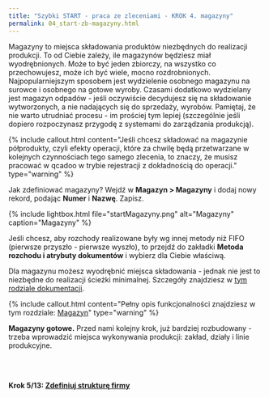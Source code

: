 ```yaml
---
title: "Szybki START - praca ze zleceniami - KROK 4. magazyny"
permalink: 04_start-zb-magazyny.html 
---
```


Magazyny to miejsca składowania produktów niezbędnych do realizacji produkcji. To od Ciebie zależy, ile magazynów będziesz miał wyodrębnionych. Może to być jeden zbiorczy, na wszystko co przechowujesz, może ich być wiele, mocno rozdrobnionych. Najpopularniejszym sposobem jest wydzielenie osobnego magazynu na surowce i osobnego na gotowe wyroby. Czasami dodatkowo wydzielany jest magazyn odpadów - jeśli oczywiście decydujesz się na składowanie wytworzonych, a nie nadających się do sprzedaży, wyrobów. Pamiętaj, że nie warto utrudniać procesu - im prościej tym lepiej (szczególnie jeśli dopiero rozpoczynasz przygodę z systemami do zarządzania produkcją).

{% include callout.html content="Jeśli chcesz składować na magazynie półprodukty, czyli efekty operacji, które za chwilę będą przetwarzane w kolejnych czynnościach tego samego zlecenia, to znaczy, że musisz pracować w qcadoo w trybie rejestracji z dokładnością do operacji." type="warning" %}

Jak zdefiniować magazyny? Wejdź w **Magazyn > Magazyny** i dodaj nowy rekord, podając **Numer** i **Nazwę**. Zapisz. 

{% include lightbox.html file="startMagazyny.png" alt="Magazyny" caption="Magazyny" %}

Jeśli chcesz, aby rozchody realizowane były wg innej metody niż FIFO (pierwsze przyszło - pierwsze wyszło), to przejdź do zakładki **Metoda rozchodu i atrybuty dokumentów** i wybierz dla Ciebie właściwą. 

Dla magazynu możesz wyodrębnić miejsca składowania - jednak nie jest to niezbędne do realizacji ścieżki minimalnej. Szczegóły znajdziesz w [tym rodziale dokumentacji](/miejsca-skladowania).

{% include callout.html content="Pełny opis funkcjonalności znajdziesz w tym rozdziale: [Magazyn](/magazyny)" type="warning" %}

**Magazyny gotowe.** Przed nami kolejny krok, już bardziej rozbudowany - trzeba wprowadzić miejsca wykonywania produkcji: zakład, działy i linie produkcyjne.


<br/>
<br/>

**Krok 5/13: [Zdefiniuj strukturę firmy](/05_start-zb-struktura-firmy)**